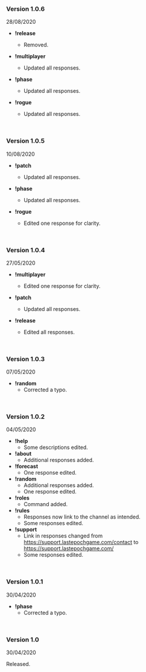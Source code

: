 ### Version 1.0.6
28/08/2020
  
* **!release**
  * Removed.

* **!multiplayer**
  * Updated all responses.
  
* **!phase**
  * Updated all responses.
  
* **!rogue**
  * Updated all responses.

&nbsp;
### Version 1.0.5
10/08/2020
  
* **!patch**
  * Updated all responses.
  
* **!phase**
  * Updated all responses.
  
* **!rogue**
  * Edited one response for clarity.

&nbsp;
### Version 1.0.4
27/05/2020

* **!multiplayer**
  * Edited one response for clarity.
  
* **!patch**
  * Updated all responses.
  
* **!release**
  * Edited all responses.

&nbsp;
### Version 1.0.3
07/05/2020

* **!random**
  * Corrected a typo.

&nbsp;
### Version 1.0.2
04/05/2020

* **!help**
  * Some descriptions edited.
* **!about**
  * Additional responses added.
* **!forecast**
  * One response edited.
* **!random**
  * Additional responses added.
  * One response edited.
* **!roles**
  * Command added.
* **!rules**
  * Responses now link to the channel as intended.
  * Some responses edited.
* **!support**
  * Link in responses changed from https://support.lastepochgame.com/contact to https://support.lastepochgame.com/
  * Some responses edited.

&nbsp;
### Version 1.0.1
30/04/2020

* **!phase**
  * Corrected a typo.

&nbsp;
### Version 1.0
30/04/2020

Released.
